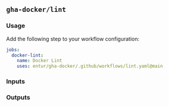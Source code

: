 ## `gha-docker/lint`

### Usage

Add the following step to your workflow configuration:

```yml
jobs:
  docker-lint:
    name: Docker Lint
    uses: entur/gha-docker/.github/workflows/lint.yaml@main
```

### Inputs

### Outputs
